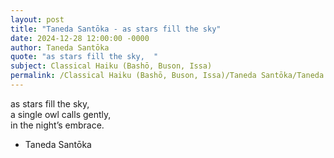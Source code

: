 ```yaml
---
layout: post
title: "Taneda Santōka - as stars fill the sky"
date: 2024-12-28 12:00:00 -0000
author: Taneda Santōka
quote: "as stars fill the sky,  "
subject: Classical Haiku (Bashō, Buson, Issa)
permalink: /Classical Haiku (Bashō, Buson, Issa)/Taneda Santōka/Taneda Santōka - as stars fill the sky
---
```


as stars fill the sky,  
a single owl calls gently,  
in the night’s embrace.

- Taneda Santōka
